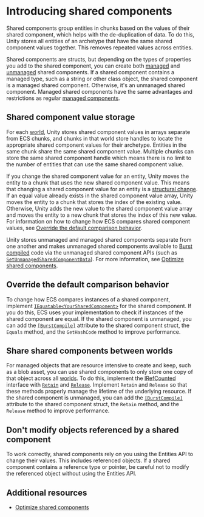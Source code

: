 # Introducing shared components

Shared components group entities in chunks based on the values of their shared component, which helps with the de-duplication of data. To do this, Unity stores all entities of an archetype that have the same shared component values together. This removes repeated values across entities.

Shared components are structs, but depending on the types of properties you add to the shared component, you can create both [managed](components-managed.md) and [unmanaged](components-unmanaged.md) shared components. If a shared component contains a managed type, such as a string or other class object, the shared component is a managed shared component. Otherwise, it's an unmanaged shared component. Managed shared components have the same advantages and restrictions as regular [managed components](components-managed.md).

## Shared component value storage

For each [world](concepts-worlds.md), Unity stores shared component values in arrays separate from ECS chunks, and chunks in that world store handles to locate the appropriate shared component values for their archetype. Entities in the same chunk share the same shared component value. Multiple chunks can store the same shared component handle which means there is no limit to the number of entities that can use the same shared component value.

If you change the shared component value for an entity, Unity moves the entity to a chunk that uses the new shared component value. This means that changing a shared component value for an entity is a [structural change](concepts-structural-changes.md). If an equal value already exists in the shared component value array, Unity moves the entity to a chunk that stores the index of the existing value. Otherwise, Unity adds the new value to the shared component value array and moves the entity to a new chunk that stores the index of this new value. For information on how to change how ECS compares shared component values, see [Override the default comparison behavior](#override-the-default-comparison-behavior).

Unity stores unmanaged and managed shared components separate from one another and makes unmanaged shared components available to [Burst compiled](https://docs.unity3d.com/Packages/com.unity.burst@latest/index.html) code via the unmanaged shared component APIs (such as [`SetUnmanagedSharedComponentData`](xref:Unity.Entities.EntityManager.SetUnmanagedSharedComponentData*)). For more information, see [Optimize shared components](components-shared-optimize.md).

## Override the default comparison behavior
To change how ECS compares instances of a shared component, implement [`IEquatable<YourSharedComponent>`](https://docs.microsoft.com/en-us/dotnet/api/system.iequatable-1.equals) for the shared component. If you do this, ECS uses your implementation to check if instances of the shared component are equal. If the shared component is unmanaged, you can add the [`[BurstCompile]`](https://docs.unity3d.com/Packages/com.unity.burst@latest/index.html?subfolder=/api/Unity.Burst.BurstCompileAttribute.html) attribute to the shared component struct, the `Equals` method, and the `GetHashCode` method to improve performance.

## Share shared components between worlds

For managed objects that are resource intensive to create and keep, such as a blob asset, you can use shared components to only store one copy of that object across all [worlds](concepts-worlds.md). To do this, implement the [IRefCounted](xref:Unity.Entities.IRefCounted) interface with  [`Retain`](xref:Unity.Entities.IRefCounted.Retain) and [`Release`](xref:Unity.Entities.IRefCounted.Release). Implement `Retain` and `Release` so that these methods properly manage the lifetime of the underlying resource. If the shared component is unmanaged, you can add the [`[BurstCompile]`](https://docs.unity3d.com/Packages/com.unity.burst@latest/index.html?subfolder=/api/Unity.Burst.BurstCompileAttribute.html) attribute to the shared component struct, the `Retain` method, and the `Release` method to improve performance.

## Don't modify objects referenced by a shared component

To work correctly, shared components rely on you using the Entities API to change their values. This includes referenced objects. If a shared component contains a reference type or pointer, be careful not to modify the referenced object without using the Entities API.

## Additional resources

* [Optimize shared components](components-shared-optimize.md)
